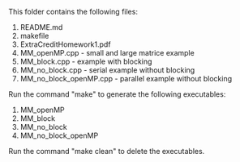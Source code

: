 This folder contains the following files:
1. README.md
2. makefile
3. ExtraCreditHomework1.pdf
3. MM_openMP.cpp - small and large matrice example
4. MM_block.cpp - example with blocking
5. MM_no_block.cpp - serial example without blocking
6. MM_no_block_openMP.cpp - parallel example without blocking

Run the command "make" to generate the following executables:
1. MM_openMP
2. MM_block
3. MM_no_block
4. MM_no_block_openMP

Run the command "make clean" to delete the executables.